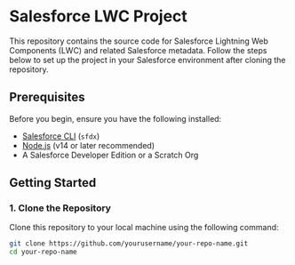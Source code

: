 # Salesforce LWC Project

This repository contains the source code for Salesforce Lightning Web Components (LWC) and related Salesforce metadata. Follow the steps below to set up the project in your Salesforce environment after cloning the repository.

## Prerequisites

Before you begin, ensure you have the following installed:

- [Salesforce CLI](https://developer.salesforce.com/tools/sfdxcli) (`sfdx`)
- [Node.js](https://nodejs.org/) (v14 or later recommended)
- A Salesforce Developer Edition or a Scratch Org

## Getting Started

### 1. Clone the Repository

Clone this repository to your local machine using the following command:

```bash
git clone https://github.com/yourusername/your-repo-name.git
cd your-repo-name


